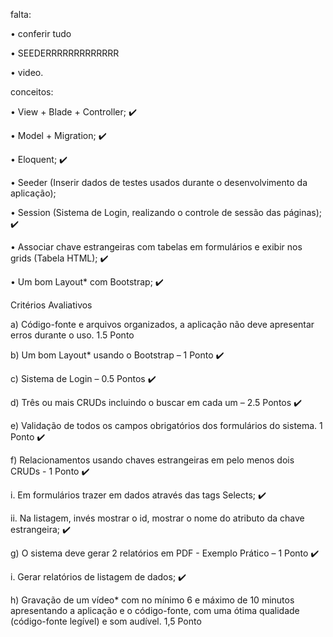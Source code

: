 falta:

• conferir tudo

• SEEDERRRRRRRRRRRRR

• video.

conceitos:

• View + Blade + Controller; :heavy_check_mark:

• Model + Migration; :heavy_check_mark:

• Eloquent; :heavy_check_mark:

• Seeder (Inserir dados de testes usados durante o desenvolvimento da aplicação);

• Session (Sistema de Login, realizando o controle de sessão das páginas); :heavy_check_mark:

• Associar chave estrangeiras com tabelas em formulários e exibir nos grids (Tabela HTML); :heavy_check_mark:

• Um bom Layout* com Bootstrap; :heavy_check_mark:


Critérios Avaliativos

a) Código-fonte e arquivos organizados, a aplicação não deve apresentar erros durante o uso. 1.5 Ponto

b) Um bom Layout* usando o Bootstrap – 1 Ponto :heavy_check_mark:

c) Sistema de Login – 0.5 Pontos :heavy_check_mark:

d) Três ou mais CRUDs incluindo o buscar em cada um – 2.5 Pontos :heavy_check_mark:

e) Validação de todos os campos obrigatórios dos formulários do sistema. 1 Ponto :heavy_check_mark:

f) Relacionamentos usando chaves estrangeiras em pelo menos dois CRUDs - 1 Ponto :heavy_check_mark:

i. Em formulários trazer em dados através das tags Selects; :heavy_check_mark:

ii. Na listagem, invés mostrar o id, mostrar o nome do atributo da chave estrangeira; :heavy_check_mark:

g) O sistema deve gerar 2 relatórios em PDF - Exemplo Prático – 1 Ponto :heavy_check_mark:

i. Gerar relatórios de listagem de dados; :heavy_check_mark:

h) Gravação de um vídeo* com no mínimo 6 e máximo de 10 minutos apresentando a aplicação e o código-fonte, com
uma ótima qualidade (código-fonte legível) e som audível. 1,5 Ponto

